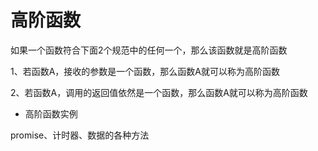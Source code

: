 # 高阶函数
如果一个函数符合下面2个规范中的任何一个，那么该函数就是高阶函数

1、若函数A，接收的参数是一个函数，那么函数A就可以称为高阶函数

2、若函数A，调用的返回值依然是一个函数，那么函数A就可以称为高阶函数

* 高阶函数实例

promise、计时器、数据的各种方法
